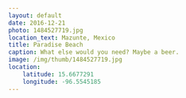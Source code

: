 ```yaml
---
layout: default
date: 2016-12-21
photo: 1484527719.jpg
location_text: Mazunte, Mexico
title: Paradise Beach
caption: What else would you need? Maybe a beer.
image: /img/thumb/1484527719.jpg
location:
    latitude: 15.6677291
    longitude: -96.5545185
---
```


